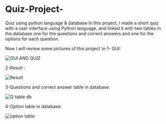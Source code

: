 # Quiz-Project-
Quiz using python language &amp; database 
In this project, I made a short quiz with a user interface using Python language, and linked it
with two tables in the database one for the questions and correct answers and one for the options for each question.

Now I will review some pictures of this project
\n
1- GUI:

![GUI AND QUIZ ](https://user-images.githubusercontent.com/95036158/226742566-a6ddc744-e947-4971-bcd3-80d4ce70f110.jpg)


2-Result :

![Result ](https://user-images.githubusercontent.com/95036158/226742597-13731560-3fea-48d1-aa16-fe7707fb3936.jpg)


3-Questions and correct answer table in database:

![Q table db ](https://user-images.githubusercontent.com/95036158/226742640-954f5403-7ae5-461d-941c-c8a9535814c7.jpg)


4-Option table in database:

![option table ](https://user-images.githubusercontent.com/95036158/226742672-fb0e447a-4170-4422-bb2d-08c3d102c8f7.jpg)

